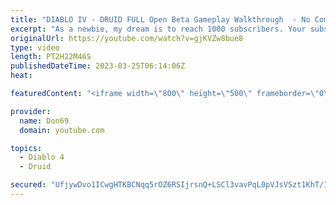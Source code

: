 ```yaml
---
title: "DIABLO IV - DRUID FULL Open Beta Gameplay Walkthrough  - No Commentary"
excerpt: "As a newbie, my dream is to reach 1000 subscribers. Your subscription is a big support in making my small dream come true."
originalUrl: https://youtube.com/watch?v=gjKVZw8bue8
type: video
length: PT2H22M46S
publishedDateTime: 2023-03-25T06:14:06Z
heat: 

featuredContent: "<iframe width=\"800\" height=\"500\" frameborder=\"0\" src=\"https://www.youtube.com/embed/gjKVZw8bue8\" allow=\"accelerometer; autoplay; encrypted-media; gyroscope; picture-in-picture\" allowfullscreen></iframe>"

provider:
  name: Don69
  domain: youtube.com

topics:
  - Diablo 4
  - Druid

secured: "UfjywDvo1ICwgHTKBCNqq5rOZ6RSIjrsnQ+LSCl3vavPqL0pVJsVSzt1KhT/1IKIa2rGtdR01Q/DCzzzTOQb0Dfui4o8AAtChZGcBzxanuH+/2JdZUB0/AD2gcaNvVReMYI8n5pbgSOfHnnzwyME+vplEzsCVPoNO327Xb1FL4rBm/MMx3txzluwtbrwggZ2LTg3rUV2jeNJf6KVDv2Vl0mhFIbTW2uQRV2XLZ7YlA+A8sRUY7tED6eRWFJkcThj8z8L5dXevT3ufZy+6pRyiCWz0B3ixErycrbbsx6CBtjynLiNABh+AQgc5+BdbHRH3LwP8itUUjrmhLrIDYQOmN4cXWrxGZPzLAW+zb/bF6cHFY0z6miuLvMsicScykmpBEX6j5NLFgJMV+bWwI59ifqASv+7DKrPE0ujcf7yYAQ=;JRVpGlJe2/3pYDF3N8JR1Q=="
---
```


